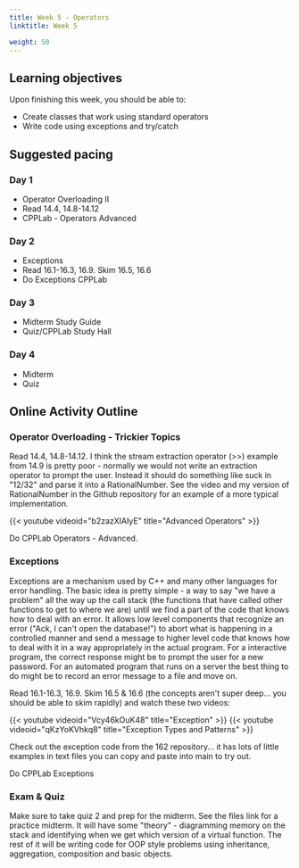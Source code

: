 ```yaml
---
title: Week 5 - Operators
linktitle: Week 5

weight: 50
---
```


## Learning objectives

Upon finishing this week, you should be able to:

-   Create classes that work using standard operators
-   Write code using exceptions and try/catch


## Suggested pacing

### Day 1

-   Operator Overloading II
-   Read 14.4, 14.8-14.12
-   CPPLab - Operators Advanced

### Day 2

-   Exceptions
-   Read 16.1-16.3, 16.9. Skim 16.5, 16.6
-   Do Exceptions CPPLab

### Day 3

-   Midterm Study Guide
-   Quiz/CPPLab Study Hall

### Day 4

-   Midterm
-   Quiz

## Online Activity Outline

### Operator Overloading - Trickier Topics

Read 14.4, 14.8-14.12. I think the stream extraction operator (\>\>)
example from 14.9 is pretty poor - normally we would not write an
extraction operator to prompt the user. Instead it should do something
like suck in "12/32" and parse it into a RationalNumber. See the video
and my version of RationalNumber in the Github repository for an example
of a more typical implementation.

{{< youtube videoid="b2zazXIAIyE" title="Advanced Operators" >}}

Do CPPLab Operators - Advanced.

### Exceptions

Exceptions are a mechanism used by C++ and many other languages for
error handling. The basic idea is pretty simple - a way to say "we have
a problem" all the way up the call stack (the functions that have called
other functions to get to where we are) until we find a part of the code
that knows how to deal with an error. It allows low level components
that recognize an error ("Ack, I can't open the database!") to abort
what is happening in a controlled manner and send a message to higher
level code that knows how to deal with it in a way appropriately in the
actual program. For a interactive program, the correct response might
be to prompt the user for a new password. For an automated program that
runs on a server the best thing to do might be to record an error message
to a file and move on.

Read 16.1-16.3, 16.9. Skim 16.5 & 16.6 (the concepts aren't super
deep... you should be able to skim rapidly) and watch these two videos:

{{< youtube videoid="Vcy46kOuK48" title="Exception" >}}
{{< youtube videoid="qKzYoKVhkq8" title="Exception Types and Patterns" >}}

Check out the exception code from the 162 repository... it has lots of
little examples in text files you can copy and paste into main to try out.

Do CPPLab Exceptions

### Exam & Quiz

Make sure to take quiz 2 and prep for the midterm. See the files
link for a practice midterm. It will have some "theory" -
diagramming memory on the stack and identifying when we get which
version of a virtual function. The rest of it will be writing code
for OOP style problems using inheritance, aggregation, composition
and basic objects.